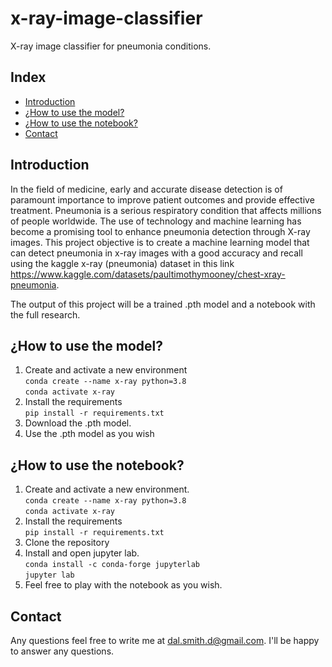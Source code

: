 # x-ray-image-classifier
X-ray image classifier for pneumonia conditions.

## Index

- [Introduction](#introduction)
- [¿How to use the model?](#¿howtousethemodel?)
- [¿How to use the notebook?](#¿howtousethenotebook?)
- [Contact](#contact)

## Introduction

In the field of medicine, early and accurate disease detection is of paramount importance to improve patient outcomes and provide effective treatment. Pneumonia is a serious respiratory condition that affects millions of people worldwide. The use of technology and machine learning has become a promising tool to enhance pneumonia detection through X-ray images. This project objective is to create a machine learning model that can detect pneumonia in x-ray images with a good accuracy and recall using the kaggle x-ray (pneumonia) dataset in this link https://www.kaggle.com/datasets/paultimothymooney/chest-xray-pneumonia. 

The output of this project will be a trained .pth model and a notebook with the full research.

## ¿How to use the model?
1. Create and activate a new environment  
   ```conda create --name x-ray python=3.8```  
   ```conda activate x-ray```  
3. Install the requirements  
   ```pip install -r requirements.txt```
4. Download the .pth model.
5. Use the .pth model as you wish

## ¿How to use the notebook?
1. Create and activate a new environment.   
   ```conda create --name x-ray python=3.8```  
   ```conda activate x-ray```
2. Install the requirements  
   ```pip install -r requirements.txt```
3. Clone the repository
4. Install and open jupyter lab.    
   ```conda install -c conda-forge jupyterlab```  
   ```jupyter lab```
5. Feel free to play with the notebook as you wish.

## Contact

Any questions feel free to write me at dal.smith.d@gmail.com. I'll be happy to answer any questions.

